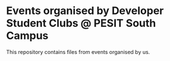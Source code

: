 # Events organised by Developer Student Clubs @ PESIT South Campus

This repository contains files from events organised by us.
